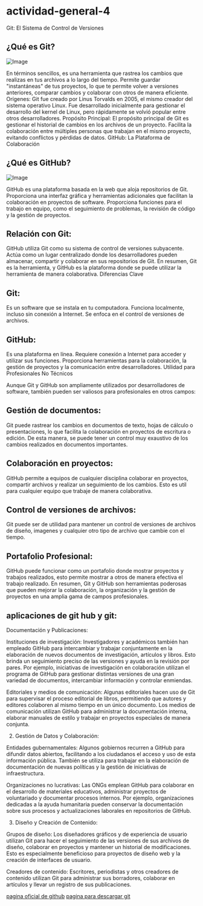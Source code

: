 # actividad-general-4

Git: El Sistema de Control de Versiones

¿Qué es Git?
---

![Image](https://github.com/user-attachments/assets/511158be-317c-4510-ba8d-5fa792e98668)

En términos sencillos, es una herramienta que rastrea los cambios que realizas en tus archivos a lo largo del tiempo.
Permite guardar "instantáneas" de tus proyectos, lo que te permite volver a versiones anteriores, comparar cambios y colaborar con otros de manera eficiente.
Orígenes:
Git fue creado por Linus Torvalds en 2005, el mismo creador del sistema operativo Linux.
Fue desarrollado inicialmente para gestionar el desarrollo del kernel de Linux, pero rápidamente se volvió popular entre otros desarrolladores.
Propósito Principal:
El propósito principal de Git es gestionar el historial de cambios en los archivos de un proyecto.
Facilita la colaboración entre múltiples personas que trabajan en el mismo proyecto, evitando conflictos y pérdidas de datos.
GitHub: La Plataforma de Colaboración

¿Qué es GitHub?
---

![Image](https://github.com/user-attachments/assets/0ed6bc0f-b37f-4306-a94f-b0495ffe921b)

GitHub es una plataforma basada en la web que aloja repositorios de Git.
Proporciona una interfaz gráfica y herramientas adicionales que facilitan la colaboración en proyectos de software.
Proporciona funciones para el trabajo en equipo, como el seguimiento de problemas, la revisión de código y la gestión de proyectos.

Relación con Git:
---
GitHub utiliza Git como su sistema de control de versiones subyacente.
Actúa como un lugar centralizado donde los desarrolladores pueden almacenar, compartir y colaborar en sus repositorios de Git.
En resumen, Git es la herramienta, y GitHub es la plataforma donde se puede utilizar la herramienta de manera colaborativa.
Diferencias Clave

Git:
---
Es un software que se instala en tu computadora.
Funciona localmente, incluso sin conexión a Internet.
Se enfoca en el control de versiones de archivos.

GitHub:
---
Es una plataforma en línea.
Requiere conexión a Internet para acceder y utilizar sus funciones.
Proporciona herramientas para la colaboración, la gestión de proyectos y la comunicación entre desarrolladores.
Utilidad para Profesionales No Técnicos

Aunque Git y GitHub son ampliamente utilizados por desarrolladores de software, también pueden ser valiosos para profesionales en otros campos:

Gestión de documentos:
---
Git puede rastrear los cambios en documentos de texto, hojas de cálculo o presentaciones, lo que facilita la colaboración en proyectos de escritura o edición.
De esta manera, se puede tener un control muy exaustivo de los cambios realizados en documentos importantes.

Colaboración en proyectos:
---
GitHub permite a equipos de cualquier disciplina colaborar en proyectos, compartir archivos y realizar un seguimiento de los cambios.
Esto es util para cualquier equipo que trabaje de manera colaborativa.

Control de versiones de archivos:
---
Git puede ser de utilidad para mantener un control de versiones de archivos de diseño, imagenes y cualquier otro tipo de archivo que cambie con el tiempo.

Portafolio Profesional:
---
GitHub puede funcionar como un portafolio donde mostrar proyectos y trabajos realizados, esto permite mostrar a otros de manera efectiva el trabajo realizado.
En resumen, Git y GitHub son herramientas poderosas que pueden mejorar la colaboración, la organización y la gestión de proyectos en una amplia gama de campos profesionales.


aplicaciones de git hub y git:
---

Documentación y Publicaciones:

Instituciones de investigación:
Investigadores y académicos también han empleado GitHub para intercambiar y trabajar conjuntamente en la elaboración de nuevos documentos de investigación, artículos y libros. Esto brinda un seguimiento preciso de las versiones y ayuda en la revisión por pares. 
Por ejemplo, iniciativas de investigación en colaboración utilizan el programa de GitHub para gestionar distintas versiones de una gran variedad de documentos, intercambiar información y controlar enmiendas. 

 Editoriales y medios de comunicación:
Algunas editoriales hacen uso de Git para supervisar el proceso editorial de libros, permitiendo que autores y editores colaboren al mismo tiempo en un único documento. 
Los medios de comunicación utilizan GitHub para administrar la documentación interna, elaborar manuales de estilo y trabajar en proyectos especiales de manera conjunta. 

 2. Gestión de Datos y Colaboración:

Entidades gubernamentales:
Algunos gobiernos recurren a GitHub para difundir datos abiertos, facilitando a los ciudadanos el acceso y uso de esta información pública. 
También se utiliza para trabajar en la elaboración de documentación de nuevas políticas y la gestión de iniciativas de infraestructura. 

 Organizaciones no lucrativas:
Las ONGs emplean GitHub para colaborar en el desarrollo de materiales educativos, administrar proyectos de voluntariado y documentar procesos internos. 
Por ejemplo, organizaciones dedicadas a la ayuda humanitaria pueden conservar la documentación sobre sus procesos y actualizaciones laborales en repositorios de GitHub. 

 3. Diseño y Creación de Contenido:

Grupos de diseño:
Los diseñadores gráficos y de experiencia de usuario utilizan Git para hacer el seguimiento de las versiones de sus archivos de diseño, colaborar en proyectos y mantener un historial de modificaciones. 
Esto es especialmente beneficioso para proyectos de diseño web y la creación de interfaces de usuario. 

 Creadores de contenido:
Escritores, periodistas y otros creadores de contenido utilizan Git para administrar sus borradores, colaborar en artículos y llevar un registro de sus publicaciones. 


[pagina oficial de github](https://github.com/)
[pagina para descargar git](https://git-scm.com/)

